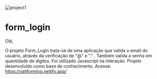 
![project1](https://user-images.githubusercontent.com/97368754/219884191-86b7eb4c-4eee-43e1-8c70-f6d32488d024.png)

# form_login

Olá, 

O projeto Form_Login trata-se de uma aplicação que valida o email do usuário, através da verificação de "@" e "." . Também valida a senha em quantidade de dígitos.
Foi utilizado Javascript na interação. Projeto desenvolvido como base de conhecimento.
Acesse: https://valiformlog.netlify.app/
